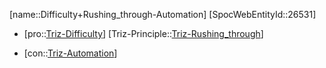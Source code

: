 ﻿---
type: TrizContradiction
aliases:
- Difficulty+Rushing_through-Automation
license: CC BY-SA 4.0
copyright: https://github.com/SpocWeb
IsDeleted: false
IsReadOnly: false
Confidential: public
tags: 
- Triz/Contradiction
---
[name::Difficulty+Rushing_through-Automation]
[SpocWebEntityId::26531]
+ [pro::[Triz-Difficulty](tech/Triz/Parameter/Triz-Difficulty.md)]
[Triz-Principle::[Triz-Rushing_through](tech/Triz/Principle/Triz-Rushing_through.md)]
- [con::[Triz-Automation](tech/Triz/Parameter/Triz-Automation.md)]

